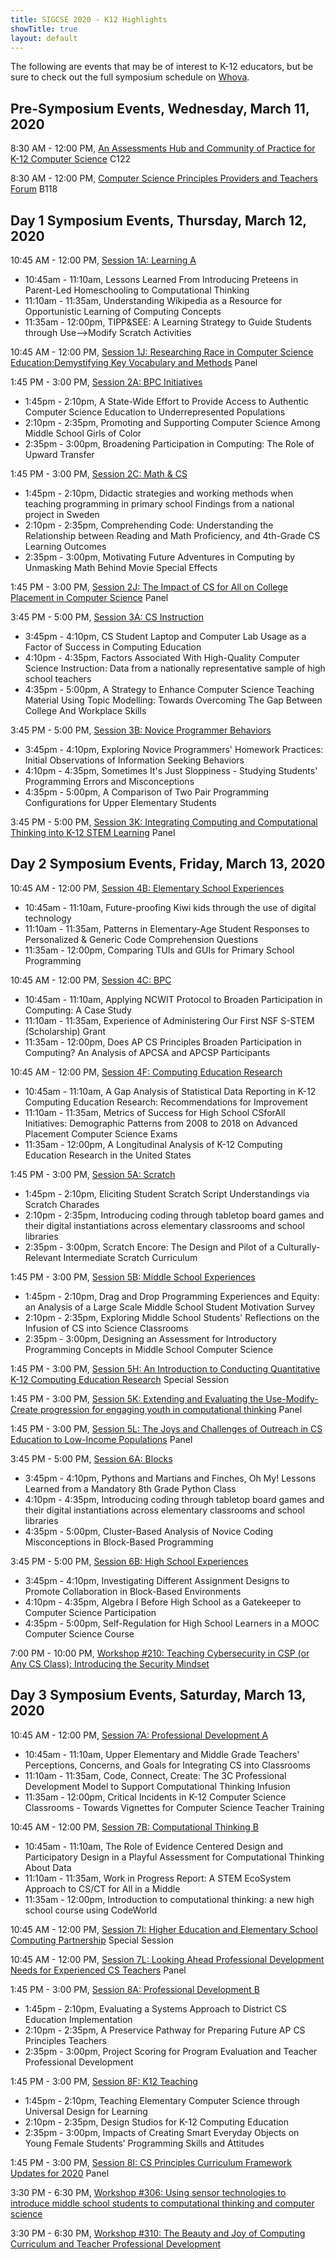 ```yaml
---
title: SIGCSE 2020 - K12 Highlights
showTitle: true
layout: default
---
```


The following are events that may be of interest to K-12 educators, but be sure to check out the full symposium schedule on [Whova](https://whova.com/embedded/event/sigcs_202003/?utc_soruce=ems).

## Pre-Symposium Events, Wednesday, March 11, 2020

8:30 AM - 12:00 PM, [An Assessments Hub and Community of Practice for K-12 Computer Science](https://whova.com/embedded/session/sigcs_202003/834758/?view=)
C122


8:30 AM - 12:00 PM, [Computer Science Principles Providers and Teachers Forum](https://whova.com/embedded/session/sigcs_202003/834760/?view=)
B118


## Day 1 Symposium Events, Thursday, March 12, 2020

10:45 AM - 12:00 PM, [Session 1A: Learning A](https://whova.com/embedded/session/sigcs_202003/834446/?view=) 

  * 10:45am - 11:10am, Lessons Learned From Introducing Preteens in Parent-Led Homeschooling to Computational Thinking
  * 11:10am - 11:35am, Understanding Wikipedia as a Resource for Opportunistic Learning of Computing Concepts
  * 11:35am - 12:00pm, TIPP&SEE: A Learning Strategy to Guide Students through Use-->Modify Scratch Activities

10:45 AM - 12:00 PM, [Session 1J: Researching Race in Computer Science Education:Demystifying Key Vocabulary and Methods](https://whova.com/embedded/session/sigcs_202003/834479/?view=)
Panel 

1:45 PM - 3:00 PM, [Session 2A: BPC Initiatives](https://whova.com/embedded/session/sigcs_202003/834482/?view=)

  * 1:45pm - 2:10pm, A State-Wide Effort to Provide Access to Authentic Computer Science Education to Underrepresented Populations
  * 2:10pm - 2:35pm, Promoting and Supporting Computer Science Among Middle School Girls of Color
  * 2:35pm - 3:00pm, Broadening Participation in Computing: The Role of Upward Transfer

1:45 PM - 3:00 PM, [Session 2C: Math & CS](https://whova.com/embedded/session/sigcs_202003/834490/?view=)

  * 1:45pm - 2:10pm, Didactic strategies and working methods when teaching programming in primary school Findings from a national project in Sweden
  * 2:10pm - 2:35pm, Comprehending Code: Understanding the Relationship between Reading and Math Proficiency, and 4th-Grade CS Learning Outcomes
  * 2:35pm - 3:00pm, Motivating Future Adventures in Computing by Unmasking Math Behind Movie Special Effects

1:45 PM - 3:00 PM, [Session 2J: The Impact of CS for All on College Placement in Computer Science](https://whova.com/embedded/session/sigcs_202003/834512/?view=)
Panel

3:45 PM - 5:00 PM, [Session 3A: CS Instruction](https://whova.com/embedded/session/sigcs_202003/834515/?view=)

  * 3:45pm - 4:10pm, CS Student Laptop and Computer Lab Usage as a Factor of Success in Computing Education
  * 4:10pm - 4:35pm, Factors Associated With High-Quality Computer Science Instruction: Data from a nationally representative sample of high school teachers
  * 4:35pm - 5:00pm, A Strategy to Enhance Computer Science Teaching Material Using Topic Modelling: Towards Overcoming The Gap Between College And Workplace Skills

3:45 PM - 5:00 PM, [Session 3B: Novice Programmer Behaviors](https://whova.com/embedded/session/sigcs_202003/834519/?view=)

  * 3:45pm - 4:10pm, Exploring Novice Programmers' Homework Practices: Initial Observations of Information Seeking Behaviors
  * 4:10pm - 4:35pm, Sometimes It's Just Sloppiness - Studying Students' Programming Errors and Misconceptions
  * 4:35pm - 5:00pm, A Comparison of Two Pair Programming Configurations for Upper Elementary Students

3:45 PM - 5:00 PM, [Session 3K: Integrating Computing and Computational Thinking into K-12 STEM Learning](https://whova.com/embedded/session/sigcs_202003/834546/?view=)
Panel

## Day 2 Symposium Events, Friday, March 13, 2020

10:45 AM - 12:00 PM, [Session 4B: Elementary School Experiences](https://whova.com/embedded/session/sigcs_202003/834552/?view=)

  * 10:45am - 11:10am, Future-proofing Kiwi kids through the use of digital technology
  * 11:10am - 11:35am, Patterns in Elementary-Age Student Responses to Personalized & Generic Code Comprehension Questions
  * 11:35am - 12:00pm, Comparing TUIs and GUIs for Primary School Programming

10:45 AM - 12:00 PM, [Session 4C: BPC](https://whova.com/embedded/session/sigcs_202003/834556/?view=)

  * 10:45am - 11:10am, Applying NCWIT Protocol to Broaden Participation in Computing: A Case Study
  * 11:10am - 11:35am, Experience of Administering Our First NSF S-STEM (Scholarship) Grant
  * 11:35am - 12:00pm, Does AP CS Principles Broaden Participation in Computing? An Analysis of APCSA and APCSP Participants

10:45 AM - 12:00 PM, [Session 4F: Computing Education Research](https://whova.com/embedded/session/sigcs_202003/834568/?view=)

  * 10:45am - 11:10am, A Gap Analysis of Statistical Data Reporting in K-12 Computing Education Research: Recommendations for Improvement
  * 11:10am - 11:35am, Metrics of Success for High School CSforAll Initiatives: Demographic Patterns from 2008 to 2018 on Advanced Placement Computer Science Exams
  * 11:35am - 12:00pm, A Longitudinal Analysis of K-12 Computing Education Research in the United States

1:45 PM - 3:00 PM, [Session 5A: Scratch](https://whova.com/embedded/session/sigcs_202003/834581/?view=)

  * 1:45pm - 2:10pm, Eliciting Student Scratch Script Understandings via Scratch Charades
  * 2:10pm - 2:35pm, Introducing coding through tabletop board games and their digital instantiations across elementary classrooms and school libraries
  * 2:35pm - 3:00pm, Scratch Encore: The Design and Pilot of a Culturally-Relevant Intermediate Scratch Curriculum

1:45 PM - 3:00 PM, [Session 5B: Middle School Experiences](https://whova.com/embedded/session/sigcs_202003/834585/?view=)

  * 1:45pm - 2:10pm, Drag and Drop Programming Experiences and Equity: an Analysis of a Large Scale Middle School Student Motivation Survey
  * 2:10pm - 2:35pm, Exploring Middle School Students' Reflections on the Infusion of CS into Science Classrooms
  * 2:35pm - 3:00pm, Designing an Assessment for Introductory Programming Concepts in Middle School Computer Science

1:45 PM - 3:00 PM, [Session 5H: An Introduction to Conducting Quantitative K-12 Computing Education Research](https://whova.com/embedded/session/sigcs_202003/834609/?view=)
Special Session

1:45 PM - 3:00 PM, [Session 5K: Extending and Evaluating the Use-Modify-Create progression for engaging youth in computational thinking](https://whova.com/embedded/session/sigcs_202003/834612/?view=)
Panel

1:45 PM - 3:00 PM, [Session 5L: The Joys and Challenges of Outreach in CS Education to Low-Income Populations](https://whova.com/embedded/session/sigcs_202003/834613/?view=)
Panel

3:45 PM - 5:00 PM, [Session 6A: Blocks](https://whova.com/embedded/session/sigcs_202003/834614/?view=)

  * 3:45pm - 4:10pm, Pythons and Martians and Finches, Oh My! Lessons Learned from a Mandatory 8th Grade Python Class
  * 4:10pm - 4:35pm, Introducing coding through tabletop board games and their digital instantiations across elementary classrooms and school libraries
  * 4:35pm - 5:00pm, Cluster-Based Analysis of Novice Coding Misconceptions in Block-Based Programming

3:45 PM - 5:00 PM, [Session 6B: High School Experiences](https://whova.com/embedded/session/sigcs_202003/834618/?view=)
  
  * 3:45pm - 4:10pm, Investigating Different Assignment Designs to Promote Collaboration in Block-Based Environments
  * 4:10pm - 4:35pm, Algebra I Before High School as a Gatekeeper to Computer Science Participation
  * 4:35pm - 5:00pm, Self-Regulation for High School Learners in a MOOC Computer Science Course

7:00 PM - 10:00 PM, [Workshop #210: Teaching Cybersecurity in CSP (or Any CS Class): Introducing the Security Mindset](https://whova.com/embedded/subsession/sigcs_202003/834386/834396/?view=)

## Day 3 Symposium Events, Saturday, March 13, 2020

10:45 AM - 12:00 PM, [Session 7A: Professional Development A](https://whova.com/embedded/session/sigcs_202003/834647/?view=)

  * 10:45am - 11:10am, Upper Elementary and Middle Grade Teachers' Perceptions, Concerns, and Goals for Integrating CS into Classrooms
  * 11:10am - 11:35am, Code, Connect, Create: The 3C Professional Development Model to Support Computational Thinking Infusion
  * 11:35am - 12:00pm, Critical Incidents in K-12 Computer Science Classrooms - Towards Vignettes for Computer Science Teacher Training

10:45 AM - 12:00 PM, [Session 7B: Computational Thinking B](https://whova.com/embedded/session/sigcs_202003/834651/?view=)

  * 10:45am - 11:10am, The Role of Evidence Centered Design and Participatory Design in a Playful Assessment for Computational Thinking About Data
  * 11:10am - 11:35am, Work in Progress Report: A STEM EcoSystem Approach to CS/CT for All in a Middle
  * 11:35am - 12:00pm, Introduction to computational thinking: a new high school course using CodeWorld

10:45 AM - 12:00 PM, [Session 7I: Higher Education and Elementary School Computing Partnership](https://whova.com/embedded/session/sigcs_202003/834676/?view=)
Special Session

10:45 AM - 12:00 PM, [Session 7L: Looking Ahead Professional Development Needs for Experienced CS Teachers](https://whova.com/embedded/session/sigcs_202003/834679/?view=)
Panel

1:45 PM - 3:00 PM, [Session 8A: Professional Development B](https://whova.com/embedded/session/sigcs_202003/834680/?view=)

  * 1:45pm - 2:10pm, Evaluating a Systems Approach to District CS Education Implementation
  * 2:10pm - 2:35pm, A Preservice Pathway for Preparing Future AP CS Principles Teachers
  * 2:35pm - 3:00pm, Project Scoring for Program Evaluation and Teacher Professional Development

1:45 PM - 3:00 PM, [Session 8F: K12 Teaching](https://whova.com/embedded/session/sigcs_202003/834700/?view=)

  * 1:45pm - 2:10pm, Teaching Elementary Computer Science through Universal Design for Learning
  * 2:10pm - 2:35pm, Design Studios for K-12 Computing Education
  * 2:35pm - 3:00pm, Impacts of Creating Smart Everyday Objects on Young Female Students’ Programming Skills and Attitudes

1:45 PM - 3:00 PM, [Session 8I: CS Principles Curriculum Framework Updates for 2020](https://whova.com/embedded/session/sigcs_202003/834709/?view=)
Panel

3:30 PM - 6:30 PM, [Workshop #306: Using sensor technologies to introduce middle school students to computational thinking and computer science](https://whova.com/embedded/subsession/sigcs_202003/834397/834403/?view=)

3:30 PM - 6:30 PM, [Workshop #310: The Beauty and Joy of Computing Curriculum and Teacher Professional Development](https://whova.com/embedded/subsession/sigcs_202003/834397/834407/?view=)
